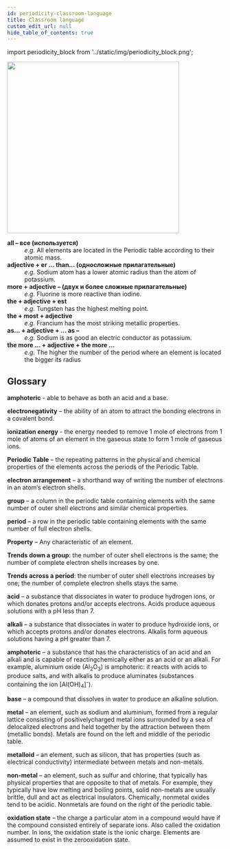```yaml
---
id: periodicity-classroom-language
title: Classroom language
custom_edit_url: null
hide_table_of_contents: true
---
```

import periodicity_block from '../static/img/periodicity_block.png';

<img src={periodicity_block} width="400"/>

<dl>
  <dt><b>all – все (используется)</b></dt>
  <dd><em>e.g.</em> All elements are located in the Periodic table according to their atomic mass.</dd>
  <dt><b>adjective + er … than… (односложные прилагательные)</b></dt>
  <dd><em>e.g.</em> Sodium atom has a lower atomic radius than the atom of potassium.</dd>
  <dt><b>more + adjective – (двух и более сложные прилагательные)</b></dt>
  <dd><em>e.g.</em> Fluorine is more reactive than iodine.</dd>
  <dt><b>the + adjective + est</b></dt>
  <dd><em>e.g.</em> Tungsten has the highest melting point.</dd>
  <dt><b>the + most + adjective</b></dt>
  <dd><em>e.g.</em> Francium has the most striking metallic properties.</dd>
  <dt><b>as… + adjective + … as –</b></dt>
  <dd><em>e.g.</em> Sodium is as good an electric conductor as potassium.</dd>
  <dt><b>the more … + adjective + the more …</b></dt>
  <dd><em>e.g.</em> The higher the number of the period where an element is located the bigger its radius</dd>
</dl>

## Glossary

**amphoteric** - able to behave as both an acid and a base.

**electronegativity** – the ability of an atom to attract the bonding electrons in a covalent bond.

**ionization energy** - the energy needed to remove 1 mole of electrons from 1 mole of atoms of an element in the gaseous state to form 1 mole of gaseous ions.

**Periodic Table** – the repeating patterns in the physical and chemical properties of the elements across the periods of the Periodic Table.

**electron arrangement** – a shorthand way of writing the number of electrons in an atom’s electron shells.

**group** – a column in the periodic table containing elements with the same number of outer shell electrons and similar chemical properties.

**period** – a row in the periodic table containing elements with the same number of full electron shells.

**Property** – Any characteristic of an element.

**Trends down a group**: the number of outer shell electrons is the same; the number of complete electron shells increases by one.

**Trends across a period**: the number of outer shell electrons increases by one; the number of complete electron shells stays the same.

**acid** – a substance that dissociates in water to produce hydrogen ions, or which donates protons and/or accepts electrons. Acids produce aqueous solutions with a pH less than 7.

**alkali** – a substance that dissociates in water to produce hydroxide ions, or which accepts protons and/or donates electrons. Alkalis form aqueous solutions having a pH greater than 7.

**amphoteric** – a substance that has the characteristics of an acid and an alkali and is capable of reactingсhemically either as an acid or an alkali. For example, aluminium oxide (Al<sub>2</sub>O<sub>3</sub>) is amphoteric: it reacts with acids to produce salts, and with alkalis to produce aluminates (substances containing the ion [Al(OH)<sub>4</sub>]<sup>-</sup>).

**base** – a compound that dissolves in water to produce an alkaline solution.

**metal** – an element, such as sodium and aluminium, formed from a regular lattice consisting of positivelycharged metal ions surrounded by a sea of delocalized electrons and held together by the attraction between them (metallic bonds). Metals are found on the left and middle of the periodic table.

**metalloid** – an element, such as silicon, that has properties (such as electrical conductivity) intermediate between metals and non-metals.

**non-metal** – an element, such as sulfur and chlorine, that typically has physical properties that are opposite to that of metals. For
example, they typically have low melting and boiling points, solid non-metals are usually brittle, dull and act as electrical insulators. Chemically, nonmetal oxides tend to be acidic. Nonmetals are found on the right of the periodic table.

**oxidation state** – the charge a particular atom in a compound would have if the compound consisted entirely of separate ions. Also called the oxidation number. In ions, the oxidation state is the ionic charge. Elements are assumed to exist in the zerooxidation state.